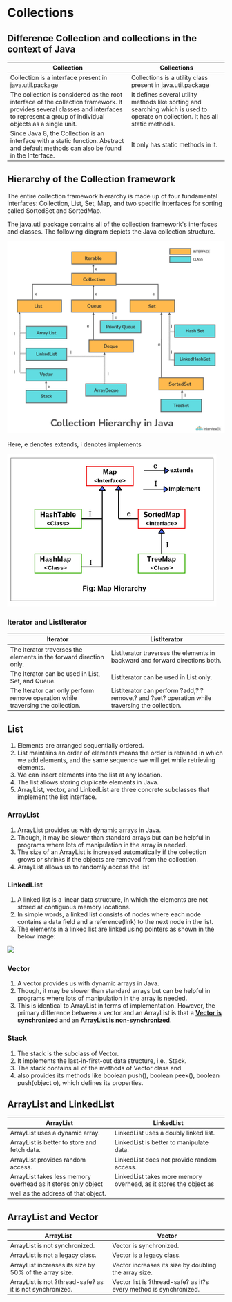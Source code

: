 # Collections

## Difference Collection and collections in the context of Java


| Collection                                                                                                                                                                               | Collections                                                                                                                      |
| ------------------------------------------------------------------------------------------------------------------------------------------------------------------------------------------ | ---------------------------------------------------------------------------------------------------------------------------------- |
| Collection is a interface present in java.util.package                                                                                                                                   | Collections is a utility class present in java.util.package                                                                      |
| The collection is considered as the root interface of the collection framework. It provides several classes and interfaces to represent a group of individual objects as a single unit. | It defines several utility methods like sorting and searching which is used to operate on collection. It has all static methods. |
| Since Java 8, the Collection is an interface with a static function. Abstract and default methods can also be found in the Interface.                                                   | It only has static methods in it.                                                                                                |

## Hierarchy of the Collection framework

The entire collection framework hierarchy is made up of four fundamental interfaces: Collection, List, Set, Map, and two specific interfaces for sorting called SortedSet and SortedMap.

The java.util package contains all of the collection framework's interfaces and classes. The following diagram depicts the Java collection structure.

![](../images/collection_hierarchy.png)

Here, e denotes extends, i denotes implements

![](../images/map_hierarchy.png)

### Iterator and ListIterator


| Iterator                                                                        | ListIterator                                                                                   |
| --------------------------------------------------------------------------------- | ------------------------------------------------------------------------------------------------ |
| The Iterator traverses the elements in the forward direction only.              | ListIterator traverses the elements in backward and forward directions both.                   |
| The Iterator can be used in List, Set, and Queue.                               | ListIterator can be used in List only.                                                         |
| The Iterator can only perform remove operation while traversing the collection. | ListIterator can perform ?add,? ?remove,? and ?set? operation while traversing the collection. |

## List

1. Elements are arranged sequentially ordered.
2. List maintains an order of elements means the order is retained in which we add elements, and the same sequence we will get while retrieving elements.
3. We can insert elements into the list at any location.
4. The list allows storing duplicate elements in Java.
5. ArrayList, vector, and LinkedList are three concrete subclasses that implement the list interface.

### ArrayList

1. ArrayList provides us with dynamic arrays in Java.
2. Though, it may be slower than standard arrays but can be helpful in programs where lots of manipulation in the array is needed.
3. The size of an ArrayList is increased automatically if the collection grows or shrinks if the objects are removed from the collection.
4. ArrayList allows us to randomly access the list

### LinkedList

1. A linked list is a linear data structure, in which the elements are not stored at contiguous memory locations.
2. In simple words, a linked list consists of nodes where each node contains a data field and a reference(link) to the next node in the list.
3. The elements in a linked list are linked using pointers as shown in the below image:

![](/media/jeeten/d-drive/java_workspace/java_practice/images/linkedlist.png)

### Vector

1. A vector provides us with dynamic arrays in Java.
2. Though, it may be slower than standard arrays but can be helpful in programs where lots of manipulation in the array is needed.
3. This is identical to ArrayList in terms of implementation. However, the primary difference between a vector and an ArrayList is that a <ins>**Vector is synchronized**</ins> and an <ins>**ArrayList is non-synchronized**</ins>.

### Stack

1. The stack is the subclass of Vector.
2. It implements the last-in-first-out data structure, i.e., Stack.
3. The stack contains all of the methods of Vector class and
4. also provides its methods like boolean push(), boolean peek(), boolean push(object o), which defines its properties.


## ArrayList and LinkedList


| ArrayList                                                     | LinkedList                                                        |
| --------------------------------------------------------------- | ------------------------------------------------------------------- |
| ArrayList uses a dynamic array.                               | LinkedList uses a doubly linked list.                             |
| ArrayList is better to store and fetch data.                  | LinkedList is better to manipulate data.                          |
| ArrayList provides random access.                             | LinkedList does not provide random access.                        |
| ArrayList takes less memory overhead as it stores only object | LinkedList takes more memory overhead, as it stores the object as |
| well as the address of that object.                           |                                                                   |



## ArrayList and Vector


| ArrayList                                                 | Vector                                                             |
| ----------------------------------------------------------- | -------------------------------------------------------------------- |
| ArrayList is not synchronized.                            | Vector is synchronized.                                            |
| ArrayList is not a legacy class.                          | Vector is a legacy class.                                          |
| ArrayList increases its size by 50% of the array size.    | Vector increases its size by doubling the array size.              |
| ArrayList is not ?thread-safe? as it is not synchronized. | Vector list is ?thread-safe? as it?s every method is synchronized. |

